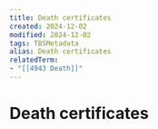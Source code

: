 ```yaml
---
title: Death certificates
created: 2024-12-02
modified: 2024-12-02
tags: TBSMetadata
alias: Death certificates
relatedTerm:
- "[[4943 Death]]"
---
```

# Death certificates

